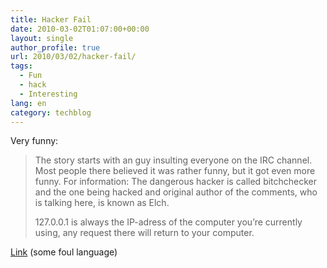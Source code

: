 ```yaml
---
title: Hacker Fail
date: 2010-03-02T01:07:00+00:00
layout: single
author_profile: true
url: 2010/03/02/hacker-fail/
tags:
  - Fun
  - hack
  - Interesting
lang: en
category: techblog
---
```

Very funny:

<blockquote dir="ltr">
  <p>
    The story starts with an guy insulting everyone on the IRC channel. Most people there believed it was rather funny, but it got even more funny. For information: The dangerous hacker is called bitchchecker and the one being hacked and original author of the comments, who is talking here, is known as Elch.
  </p>
  
  <p>
    127.0.0.1 is always the IP-adress of the computer you’re currently using, any request there will return to your computer.
  </p>
</blockquote>

<a href="http://whatthehell.eu/hacker-story" target="_blank">Link</a> (some foul language)